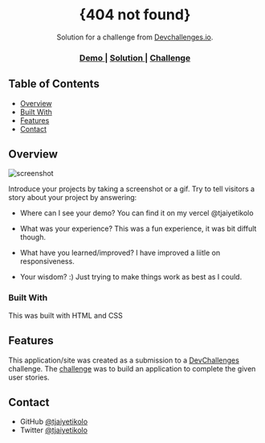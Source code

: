 <!-- Please update value in the {}  -->

<h1 align="center">{404 not found}</h1>

<div align="center">
   Solution for a challenge from  <a href="http://devchallenges.io" target="_blank">Devchallenges.io</a>.
</div>

<div align="center">
  <h3>
    <a href="https://{https://404-not-found-dev-challenges-delta.vercel.app/}">
      Demo
    </a>
    <span> | </span>
    <a href="https://{https://github.com/tjaiyetikolo/404-not-found--devChallenges-/tree/master/404-not-found-master}">
      Solution
    </a>
    <span> | </span>
    <a href="https://devchallenges.io/challenges/wBunSb7FPrIepJZAg0sY">
      Challenge
    </a>
  </h3>
</div>

<!-- TABLE OF CONTENTS -->

## Table of Contents

- [Overview](#overview)
- [Built With](#built-with)
- [Features](#features)
- [Contact](#contact)

<!-- OVERVIEW -->

## Overview

![screenshot](https://user-images.githubusercontent.com/16707738/92399059-5716eb00-f132-11ea-8b14-bcacdc8ec97b.png)

Introduce your projects by taking a screenshot or a gif. Try to tell visitors a story about your project by answering:

- Where can I see your demo?
  You can find it on my vercel @tjaiyetikolo

- What was your experience?
  This was a fun experience, it was bit diffult though.
- What have you learned/improved?
  I have improved a liitle on responsiveness.
- Your wisdom? :)
  Just trying to make things work as best as I could.

### Built With

This was built with HTML and CSS

## Features

<!-- List the features of your application or follow the template. Don't share the figma file here :) -->

This application/site was created as a submission to a [DevChallenges](https://devchallenges.io/challenges) challenge. The [challenge](https://devchallenges.io/challenges/wBunSb7FPrIepJZAg0sY) was to build an application to complete the given user stories.

## Contact

- GitHub [@tjaiyetikolo](https://github.com/tjaiyetikolo)
- Twitter [@tjaiyetikolo](https://twitter.com/tjaiyetikolo)
